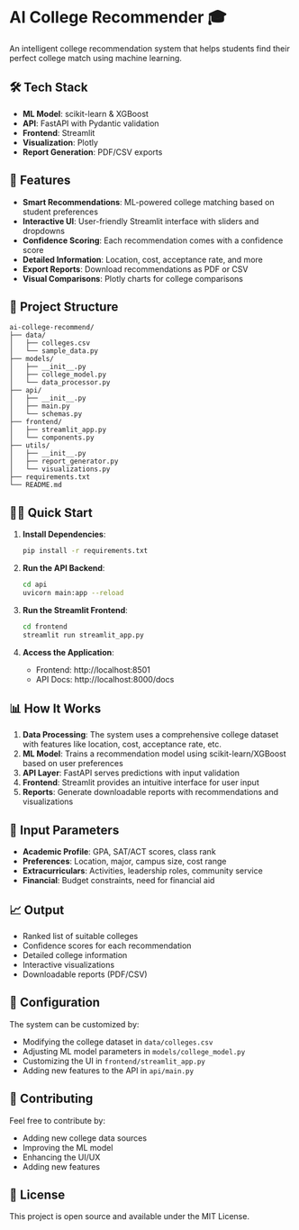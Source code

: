# AI College Recommender 🎓

An intelligent college recommendation system that helps students find their perfect college match using machine learning.

## 🛠️ Tech Stack

- **ML Model**: scikit-learn & XGBoost
- **API**: FastAPI with Pydantic validation
- **Frontend**: Streamlit
- **Visualization**: Plotly
- **Report Generation**: PDF/CSV exports

## 🚀 Features

- **Smart Recommendations**: ML-powered college matching based on student preferences
- **Interactive UI**: User-friendly Streamlit interface with sliders and dropdowns
- **Confidence Scoring**: Each recommendation comes with a confidence score
- **Detailed Information**: Location, cost, acceptance rate, and more
- **Export Reports**: Download recommendations as PDF or CSV
- **Visual Comparisons**: Plotly charts for college comparisons

## 📁 Project Structure

```
ai-college-recommend/
├── data/
│   ├── colleges.csv
│   └── sample_data.py
├── models/
│   ├── __init__.py
│   ├── college_model.py
│   └── data_processor.py
├── api/
│   ├── __init__.py
│   ├── main.py
│   └── schemas.py
├── frontend/
│   ├── streamlit_app.py
│   └── components.py
├── utils/
│   ├── __init__.py
│   ├── report_generator.py
│   └── visualizations.py
├── requirements.txt
└── README.md
```

## 🏃‍♂️ Quick Start

1. **Install Dependencies**:
   ```bash
   pip install -r requirements.txt
   ```

2. **Run the API Backend**:
   ```bash
   cd api
   uvicorn main:app --reload
   ```

3. **Run the Streamlit Frontend**:
   ```bash
   cd frontend
   streamlit run streamlit_app.py
   ```

4. **Access the Application**:
   - Frontend: http://localhost:8501
   - API Docs: http://localhost:8000/docs

## 📊 How It Works

1. **Data Processing**: The system uses a comprehensive college dataset with features like location, cost, acceptance rate, etc.
2. **ML Model**: Trains a recommendation model using scikit-learn/XGBoost based on user preferences
3. **API Layer**: FastAPI serves predictions with input validation
4. **Frontend**: Streamlit provides an intuitive interface for user input
5. **Reports**: Generate downloadable reports with recommendations and visualizations

## 🎯 Input Parameters

- **Academic Profile**: GPA, SAT/ACT scores, class rank
- **Preferences**: Location, major, campus size, cost range
- **Extracurriculars**: Activities, leadership roles, community service
- **Financial**: Budget constraints, need for financial aid

## 📈 Output

- Ranked list of suitable colleges
- Confidence scores for each recommendation
- Detailed college information
- Interactive visualizations
- Downloadable reports (PDF/CSV)

## 🔧 Configuration

The system can be customized by:
- Modifying the college dataset in `data/colleges.csv`
- Adjusting ML model parameters in `models/college_model.py`
- Customizing the UI in `frontend/streamlit_app.py`
- Adding new features to the API in `api/main.py`

## 🤝 Contributing

Feel free to contribute by:
- Adding new college data sources
- Improving the ML model
- Enhancing the UI/UX
- Adding new features

## 📄 License

This project is open source and available under the MIT License. 